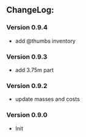## ChangeLog:

### Version 0.9.4
 * add @thumbs inventory

### Version 0.9.3
 * add 3.75m part 

### Version 0.9.2
 * update masses and costs

### Version 0.9.0
 * Init
